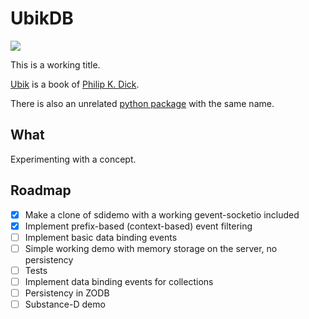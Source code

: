
# UbikDB #

![](https://www.evernote.com/shard/s46/sh/fc555274-b246-4bc0-96f7-5f10d10ac751/712884f5c9254402bb608401fdf24a0f/res/24243fc6-412e-4951-916b-3c5b2453f580/ubik-banner-1920.png?resizeSmall&width=832)

This is a working title.

[Ubik](http://www.amazon.com/Ubik-Philip-K-Dick/dp/0547572298) is a book
of [Philip K. Dick](http://en.wikipedia.org/wiki/Philip_K._Dick).

There is also an unrelated [python package](https://pypi.python.org/pypi/ubik)
with the same name.

## What ##

Experimenting with a concept.

## Roadmap ##

- [x] Make a clone of sdidemo with a working gevent-socketio included
- [x] Implement prefix-based (context-based) event filtering
- [ ] Implement basic data binding events
- [ ] Simple working demo with memory storage on the server, no persistency
- [ ] Tests
- [ ] Implement data binding events for collections
- [ ] Persistency in ZODB
- [ ] Substance-D demo

